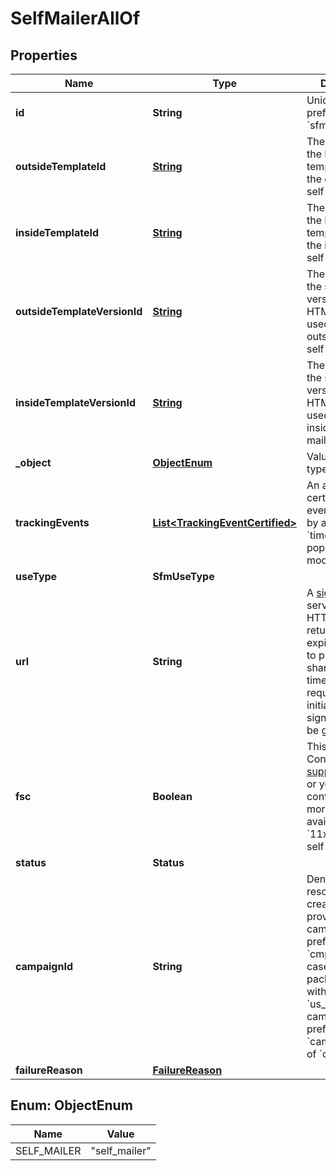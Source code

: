 

# SelfMailerAllOf


## Properties

| Name | Type | Description | Notes |
|------------ | ------------- | ------------- | -------------|
|**id** | **String** | Unique identifier prefixed with &#x60;sfm_&#x60;. |  |
|**outsideTemplateId** | [**String**](String.md) | The unique ID of the HTML template used for the outside of the self mailer. |  [optional] |
|**insideTemplateId** | [**String**](String.md) | The unique ID of the HTML template used for the inside of the self mailer. |  [optional] |
|**outsideTemplateVersionId** | [**String**](String.md) | The unique ID of the specific version of the HTML template used for the outside of the self mailer. |  [optional] |
|**insideTemplateVersionId** | [**String**](String.md) | The unique ID of the specific version of the HTML template used for the inside of the self mailer. |  [optional] |
|**_object** | [**ObjectEnum**](#ObjectEnum) | Value is resource type. |  [optional] |
|**trackingEvents** | [**List&lt;TrackingEventCertified&gt;**](TrackingEventCertified.md) | An array of certified tracking events ordered by ascending &#x60;time&#x60;. Not populated in test mode. |  [optional] |
|**useType** | **SfmUseType** |  |  |
|**url** | **String** | A [signed link](#section/Asset-URLs) served over HTTPS. The link returned will expire in 30 days to prevent mis-sharing. Each time a GET request is initiated, a new signed URL will be generated. |  |
|**fsc** | **Boolean** | This is in beta. Contact support@lob.com or your account contact to learn more. Not available for &#x60;11x9_bifold&#x60; self-mailer size. |  [optional] |
|**status** | **Status** |  |  [optional] |
|**campaignId** | **String** | Denotes resources created by the provided campaign id, prefixed with &#x60;cmp_&#x60;. In the case of snap packs and letters with size &#x60;us_legal&#x60;, the campaign id is prefixed with &#x60;camp_&#x60; instead of &#x60;cmp_&#x60;. |  [optional] |
|**failureReason** | [**FailureReason**](FailureReason.md) |  |  [optional] |



## Enum: ObjectEnum

| Name | Value |
|---- | -----|
| SELF_MAILER | &quot;self_mailer&quot; |



